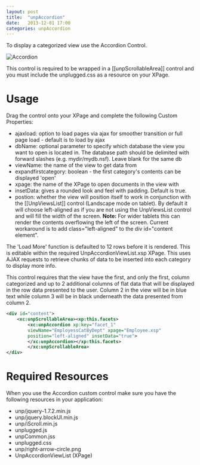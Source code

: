```yaml
---
layout: post
title:  "unpAccordion"
date:   2013-12-01 17:00
categories: unpAccordion
---
```


To display a categorized view use the Accordion Control.

![Accordion](http://teamstudio.s3.amazonaws.com/accordion.png)

This control is required to be wrapped in a [[unpScrollableArea]] control and you must include the unplugged.css as a resource on your XPage.

# Usage

Drag the control onto your XPage and complete the following Custom Properties:

* ajaxload: option to load pages via ajax for smoother transition or full page load - default is to load by ajax
* dbName: optional parameter to specify which database the view you want to open is located in. The database path should be delimited with forward slashes (e.g. mydir/mydb.nsf). Leave blank for the same db 
* viewName: the name of the view to get data from
* expandfirstcategory: boolean - the first category's contents can be displayed 'open'
* xpage: the name of the XPage to open documents in the view with
* insetData: gives a rounded look and feel with padding. Default is true.
* postion: whether the view will position itself to work in conjunction with the [[UnpViewsList]] control (Landscape mode on tablet). By default it will choose left-aligned as if you are not using the UnpViewsList control and will fill the width of the screen. 
**Note:** For wider tablets this can render the contents overflowing the left of the screen. Current workaround is to add class="left-aligned" to the div id="content element".

The 'Load More' function is defaulted to 12 rows before it is rendered. This is editable within the required UnpAccordionViewList.xsp XPage. This uses AJAX requests to retrieve chunks of data to be inserted into each category to display more info.

This control requires that the view have the first, and only the first, column categorized and up to 2 additional columns of flat data that will be displayed in the row data presented to the user. Column 2 in the view will be in blue text while column 3 will be in black underneath the data presented from column 2.

```xml 
<div id="content">
	<xc:unpScrollableArea><xp:this.facets>
	    <xc:unpAccordion xp:key="facet_1"
		viewName="EmployessCatByDept" xpage="Employee.xsp"
		position="left-aligned" insetData="true">
	    </xc:unpAccordion></xp:this.facets>
        </xc:unpScrollableArea>
</div>
```

# Required Resources
When you use the Accordion custom control make sure you have the following resources in your application:

* unp/jquery-1.7.2.min.js
* unp/jquery.blockUI.min.js
* unp/iScroll.min.js
* unplugged.js
* unpCommon.jss
* unplugged.css
* unp/right-arrow-circle.png
* UnpAccordionViewList (XPage)